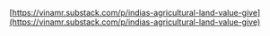 [https://vinamr.substack.com/p/indias-agricultural-land-value-give](https://vinamr.substack.com/p/indias-agricultural-land-value-give)
